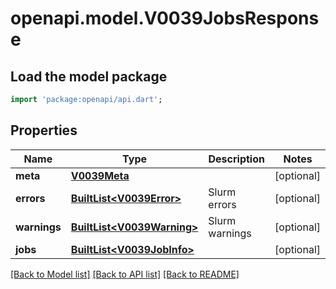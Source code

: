 # openapi.model.V0039JobsResponse

## Load the model package
```dart
import 'package:openapi/api.dart';
```

## Properties
Name | Type | Description | Notes
------------ | ------------- | ------------- | -------------
**meta** | [**V0039Meta**](V0039Meta.md) |  | [optional] 
**errors** | [**BuiltList&lt;V0039Error&gt;**](V0039Error.md) | Slurm errors | [optional] 
**warnings** | [**BuiltList&lt;V0039Warning&gt;**](V0039Warning.md) | Slurm warnings | [optional] 
**jobs** | [**BuiltList&lt;V0039JobInfo&gt;**](V0039JobInfo.md) |  | [optional] 

[[Back to Model list]](../README.md#documentation-for-models) [[Back to API list]](../README.md#documentation-for-api-endpoints) [[Back to README]](../README.md)


